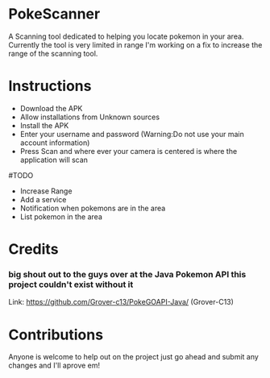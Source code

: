 # PokeScanner
A Scanning tool dedicated to helping you locate pokemon in your area. Currently the tool is very limited in range I'm working on a fix to increase the range of the scanning tool.

# Instructions
- Download the APK
- Allow installations from Unknown sources
- Install the APK
- Enter your username and password (Warning:Do not use your main account information)
- Press Scan and where ever your camera is centered is where the application will scan

#TODO
- Increase Range
- Add a service
- Notification when pokemons are in the area
- List pokemon in the area

# Credits
### big shout out to the guys over at the Java Pokemon API this project couldn't exist without it
Link: https://github.com/Grover-c13/PokeGOAPI-Java/ (Grover-C13)


# Contributions
Anyone is welcome to help out on the project just go ahead and submit any changes and I'll aprove em!
